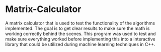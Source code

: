# Matrix-Calculator
A matrix calculator that is used to test the functionality of the algorithms implemented. The goal is to get clear results to make sure the math is working correctly behind the scenes. This program was used to test and make sure everything worked before implementing this into a interactive library that could be utilized during machine learning techniques in C++.
